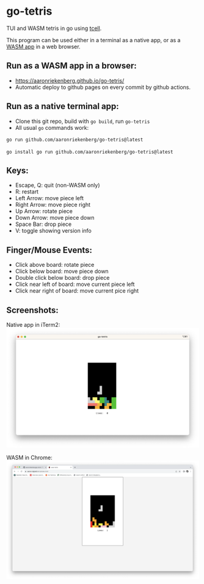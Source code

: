 # go-tetris

TUI and WASM tetris in go using [tcell](https://github.com/gdamore/tcell).

This program can be used either in a terminal as a native app, or as a [WASM app](https://github.com/gdamore/tcell/blob/main/README-wasm.md) in a web browser.

## Run as a WASM app in a browser:

- https://aaronriekenberg.github.io/go-tetris/
- Automatic deploy to github pages on every commit by github actions.

## Run as a native terminal app:

- Clone this git repo, build with `go build`, run `go-tetris`
- All usual `go` commands work:

```
go run github.com/aaronriekenberg/go-tetris@latest

go install go run github.com/aaronriekenberg/go-tetris@latest
```

## Keys:

- Escape, Q: quit (non-WASM only)
- R: restart
- Left Arrow: move piece left
- Right Arrow: move piece right
- Up Arrow: rotate piece
- Down Arrow: move piece down
- Space Bar: drop piece
- V: toggle showing version info

## Finger/Mouse Events:

- Click above board: rotate piece
- Click below board: move piece down
- Double click below board: drop piece
- Click near left of board: move current piece left
- Click near right of board: move current pice right

## Screenshots:

Native app in iTerm2:
![go-tetris-native](go-tetris-native.png)

WASM in Chrome:
![go-tetris-wasm](go-tetris-wasm.png)
